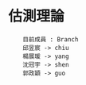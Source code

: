 估測理論
=======  
        目前成員 : Branch
        邱昱宸 -> chiu
        楊展瑗 -> yang
	    沈冠宇 -> shen
	    郭政穎 -> guo
	

